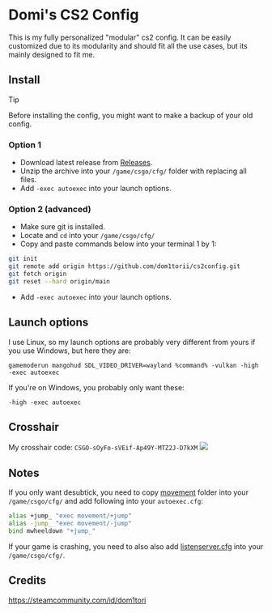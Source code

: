 # Domi's CS2 Config
This is my fully personalized "modular" cs2 config.
It can be easily customized due to its modularity and should fit all the use cases, but its mainly designed to fit me.

## Install

> [!TIP]
> Before installing the config, you might want to make a backup of your old config.

### Option 1 
- Download latest release from [Releases](https://github.com/dom1torii/cs2config/releases).
- Unzip the archive into your `/game/csgo/cfg/` folder with replacing all files.
- Add `-exec autoexec` into your launch options.

### Option 2 (advanced)
- Make sure git is installed.
- Locate and `cd` into your `/game/csgo/cfg/`
- Copy and paste commands below into your terminal 1 by 1:
```bash
git init
git remote add origin https://github.com/dom1torii/cs2config.git
git fetch origin
git reset --hard origin/main
```
- Add `-exec autoexec` into your launch options.

## Launch options
I use Linux, so my launch options are probably very different from yours if you use Windows, but here they are:

`gamemoderun mangohud SDL_VIDEO_DRIVER=wayland %command% -vulkan -high -exec autoexec`

If you're on Windows, you probably only want these:

`-high -exec autoexec`

## Crosshair
My crosshair code: `CSGO-sOyFo-sVEif-Ap49Y-MTZ2J-D7kXM`
<img src="https://github.com/user-attachments/assets/23ff93ec-a8d4-4160-8c59-1a74ba9f7044"/>


## Notes
If you only want desubtick, you need to copy [movement](https://github.com/dom1torii/cs2config/tree/main/movement) folder into your `/game/csgo/cfg/` and add following into your `autoexec.cfg`:
```bash
alias +jump_ "exec movement/+jump"
alias -jump_ "exec movement/-jump"
bind mwheeldown "+jump_"
```
If your game is crashing, you need to also also add [listenserver.cfg](https://github.com/dom1torii/cs2config/blob/main/listenserver.cfg) into your `/game/csgo/cfg/`.

## Credits
https://steamcommunity.com/id/dom1tori 

